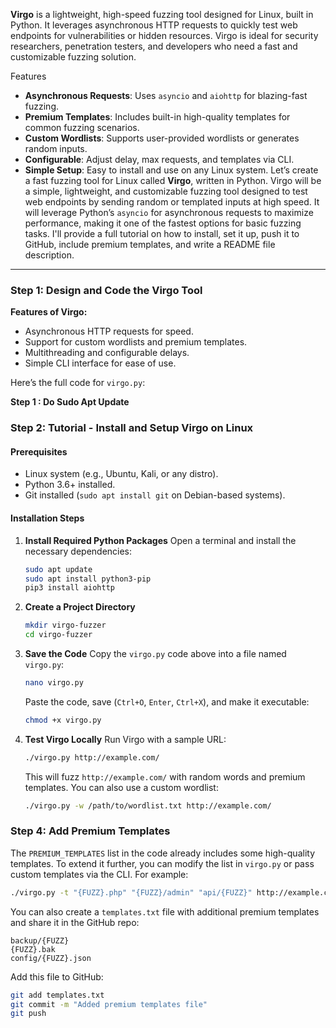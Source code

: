 **Virgo** is a lightweight, high-speed fuzzing tool designed for Linux, built in Python. It leverages asynchronous HTTP requests to quickly test web endpoints for vulnerabilities or hidden resources. Virgo is ideal for security researchers, penetration testers, and developers who need a fast and customizable fuzzing solution.

 Features
- **Asynchronous Requests**: Uses `asyncio` and `aiohttp` for blazing-fast fuzzing.
- **Premium Templates**: Includes built-in high-quality templates for common fuzzing scenarios.
- **Custom Wordlists**: Supports user-provided wordlists or generates random inputs.
- **Configurable**: Adjust delay, max requests, and templates via CLI.
- **Simple Setup**: Easy to install and use on any Linux system.
Let’s create a fast fuzzing tool for Linux called **Virgo**, written in Python. Virgo will be a simple, lightweight, and customizable fuzzing tool designed to test web endpoints by sending random or templated inputs at high speed. It will leverage Python’s `asyncio` for asynchronous requests to maximize performance, making it one of the fastest options for basic fuzzing tasks. I'll provide a full tutorial on how to install, set it up, push it to GitHub, include premium templates, and write a README file description.

---

### Step 1: Design and Code the Virgo Tool

**Features of Virgo:**
- Asynchronous HTTP requests for speed.
- Support for custom wordlists and premium templates.
- Multithreading and configurable delays.
- Simple CLI interface for ease of use.

Here’s the full code for `virgo.py`:

**Step 1 : Do Sudo Apt Update**

### Step 2: Tutorial - Install and Setup Virgo on Linux

#### Prerequisites
- Linux system (e.g., Ubuntu, Kali, or any distro).
- Python 3.6+ installed.
- Git installed (`sudo apt install git` on Debian-based systems).

#### Installation Steps
1. **Install Required Python Packages**
   Open a terminal and install the necessary dependencies:
   ```bash
   sudo apt update
   sudo apt install python3-pip
   pip3 install aiohttp
   ```

2. **Create a Project Directory**
   ```bash
   mkdir virgo-fuzzer
   cd virgo-fuzzer
   ```

3. **Save the Code**
   Copy the `virgo.py` code above into a file named `virgo.py`:
   ```bash
   nano virgo.py
   ```
   Paste the code, save (`Ctrl+O`, `Enter`, `Ctrl+X`), and make it executable:
   ```bash
   chmod +x virgo.py
   ```

4. **Test Virgo Locally**
   Run Virgo with a sample URL:
   ```bash
   ./virgo.py http://example.com/
   ```
   This will fuzz `http://example.com/` with random words and premium templates. You can also use a custom wordlist:
   ```bash
   ./virgo.py -w /path/to/wordlist.txt http://example.com/

### Step 4: Add Premium Templates

The `PREMIUM_TEMPLATES` list in the code already includes some high-quality templates. To extend it further, you can modify the list in `virgo.py` or pass custom templates via the CLI. For example:
```bash
./virgo.py -t "{FUZZ}.php" "{FUZZ}/admin" "api/{FUZZ}" http://example.com/
```
You can also create a `templates.txt` file with additional premium templates and share it in the GitHub repo:
```
backup/{FUZZ}
{FUZZ}.bak
config/{FUZZ}.json
```
Add this file to GitHub:
```bash
git add templates.txt
git commit -m "Added premium templates file"
git push
